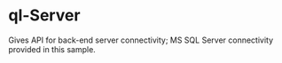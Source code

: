 # ql-Server
Gives API for back-end server connectivity; MS SQL Server connectivity provided in this sample.
